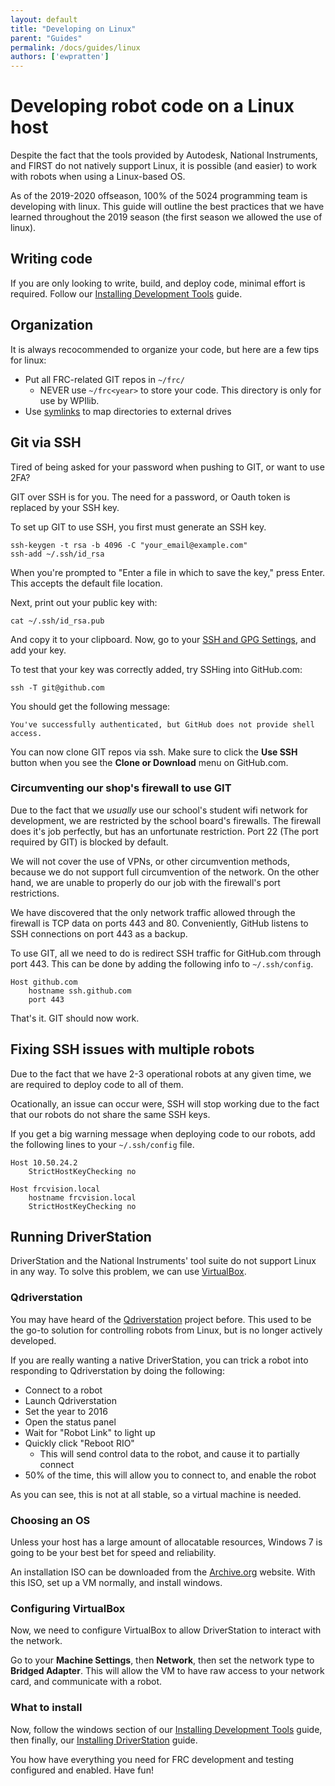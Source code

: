 ```yaml
---
layout: default
title: "Developing on Linux"
parent: "Guides"
permalink: /docs/guides/linux
authors: ['ewpratten']
---
```


# Developing robot code on a Linux host
Despite the fact that the tools provided by Autodesk, National Instruments, and FIRST do not natively support Linux, it is possible (and easier) to work with robots when using a Linux-based OS.

As of the 2019-2020 offseason, 100% of the 5024 programming team is developing with linux. This guide will outline the best practices that we have learned throughout the 2019 season (the first season we allowed the use of linux).

## Writing code
If you are only looking to write, build, and deploy code, minimal effort is required. Follow our [Installing Development Tools]({{site.baseurl}}/docs/guides/installing-tools) guide.

## Organization
It is always recocommended to organize your code, but here are a few tips for linux:
 - Put all FRC-related GIT repos in `~/frc/`
   - NEVER use `~/frc<year>` to store your code. This directory is only for use by WPIlib.
 - Use [symlinks](https://www.nixtutor.com/freebsd/understanding-symbolic-links/) to map directories to external drives

## Git via SSH
Tired of being asked for your password when pushing to GIT, or want to use 2FA?

GIT over SSH is for you. The need for a password, or Oauth token is replaced by your SSH key.

To set up GIT to use SSH, you first must generate an SSH key.
```
ssh-keygen -t rsa -b 4096 -C "your_email@example.com"
ssh-add ~/.ssh/id_rsa
```
When you're prompted to "Enter a file in which to save the key," press Enter. This accepts the default file location.

Next, print out your public key with:
```
cat ~/.ssh/id_rsa.pub
```
And copy it to your clipboard. Now, go to your [SSH and GPG Settings](https://github.com/settings/keys), and add your key.

To test that your key was correctly added, try SSHing into GitHub.com:
```
ssh -T git@github.com
```

You should get the following message:
```
You've successfully authenticated, but GitHub does not provide shell access.
```

You can now clone GIT repos via ssh. Make sure to click the **Use SSH** button when you see the **Clone or Download** menu on GitHub.com.

### Circumventing our shop's firewall to use GIT
Due to the fact that we *usually* use our school's student wifi network for development, we are restricted by the school board's firewalls. The firewall does it's job perfectly, but has an unfortunate restriction. Port 22 (The port required by GIT) is blocked by default.

We will not cover the use of VPNs, or other circumvention methods, because we do not support full circumvention of the network. On the other hand, we are unable to properly do our job with the firewall's port restrictions.

We have discovered that the only network traffic allowed through the firewall is TCP data on ports 443 and 80. Conveniently, GitHub listens to SSH connections on port 443 as a backup.

To use GIT, all we need to do is redirect SSH traffic for GitHub.com through port 443. This can be done by adding the following info to `~/.ssh/config`.
```
Host github.com
	hostname ssh.github.com
	port 443
```

That's it. GIT should now work.

## Fixing SSH issues with multiple robots
Due to the fact that we have 2-3 operational robots at any given time, we are required to deploy code to all of them.

Ocationally, an issue can occur were, SSH will stop working due to the fact that our robots do not share the same SSH keys.

If you get a big warning message when deploying code to our robots, add the following lines to your `~/.ssh/config` file.

```
Host 10.50.24.2
	StrictHostKeyChecking no

Host frcvision.local
    hostname frcvision.local
	StrictHostKeyChecking no
```

## Running DriverStation
DriverStation and the National Instruments' tool suite do not support Linux in any way. To solve this problem, we can use [VirtualBox](https://www.virtualbox.org/). 

### Qdriverstation
You may have heard of the [Qdriverstation](https://frc-utilities.github.io/) project before. This used to be the go-to solution for controlling robots from Linux, but is no longer actively developed.

If you are really wanting a native DriverStation, you can trick a robot into responding to Qdriverstation by doing the following:
 - Connect to a robot
 - Launch Qdriverstation
 - Set the year to 2016
 - Open the status panel
 - Wait for "Robot Link" to light up
 - Quickly click "Reboot RIO"
   - This will send control data to the robot, and cause it to partially connect
 - 50% of the time, this will allow you to connect to, and enable the robot

As you can see, this is not at all stable, so a virtual machine is needed.

### Choosing an OS
Unless your host has a large amount of allocatable resources, Windows 7 is going to be your best bet for speed and reliability. 

An installation ISO can be downloaded from the [Archive.org](https://archive.org/details/Windows7X64WithAllUpdates2018) website. With this ISO, set up a VM normally, and install windows.

### Configuring VirtualBox
Now, we need to configure VirtualBox to allow DriverStation to interact with the network. 

Go to your **Machine Settings**, then **Network**, then set the network type to **Bridged Adapter**. This will allow the VM to have raw access to your network card, and communicate with a robot.

### What to install
Now, follow the windows section of our [Installing Development Tools]({{site.baseurl}}/docs/guides/installing-tools) guide, then finally, our [Installing DriverStation]({{site.baseurl}}/docs/guides/ni-update) guide.

You how have everything you need for FRC development and testing configured and enabled. Have fun!